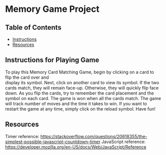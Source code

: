 # Memory Game Project

## Table of Contents

* [Instructions](#instructions)
* [Resources](#resources)

## Instructions for Playing Game

To play this Memory Card Matching Game, begin by clicking on a card to flip the card over and  
display its symbol.  Next, click on another card to view its symbol.  If the two
cards match, they will remain face-up.  Otherwise, they will quickly flip face down.  As you flip the cards, try to remember the card placement and the symbol on each card.  The game is won when all the cards match. The game will track number of moves and the time it takes to win. If you want to restart the game at any time, simply click on the reload symbol. Have fun!

## Resources
Timer reference: https://stackoverflow.com/questions/20618355/the-simplest-possible-javascript-countdown-timer
JavaScript reference: https://developer.mozilla.org/en-US/docs/Web/JavaScript/Reference
